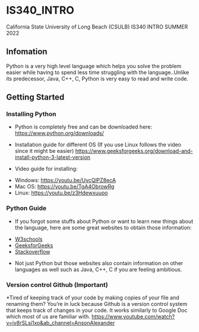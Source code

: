 # IS340_INTRO
California State University of Long Beach (CSULB) IS340 INTRO SUMMER 2022

## Infomation

Python is a very high level language which helps you solve the problem easier
while having to spend less time struggling with the language..Unlike its predecessor,
Java, C++, C, Python is very easy to read and write code.

## Getting Started

### Installing Python

* Python is completely free and can be downloaded here:
https://www.python.org/downloads/

* Installation guide for different OS (If you use Linux follows the video since it
might be easier)
https://www.geeksforgeeks.org/download-and-install-python-3-latest-version

* Video guide for installing:
+ Windows: https://youtu.be/UvcQlPZ8ecA
+ Mac OS: https://youtu.be/TgA4ObrowRg
+ Linux: https://youtu.be/z3Hdewxuuoo

### Python Guide

* If you forgot some stuffs about Python or want to learn new things about the
language, here are some great websites to obtain those information:
+ [W3schools](https://www.w3schools.com/python/)
+ [GeeksforGeeks](https://www.geeksforgeeks.org/python-programming-language/)
+ [Stackoverflow](https://stackoverflow.com/questions/tagged/python)
* Not just Python but those websites also contain information on other languages
as well such as Java, C++, C if you are feeling ambitious.

### Version control Github (Important)

*Tired of keeping track of your code by making copies of your file and renaming
them? You’re in luck because Github is a version control system that keeps track
of changes in your code. It works similarly to Google Doc which most of us are
familiar with.
https://www.youtube.com/watch?v=iv8rSLsi1xo&ab_channel=AnsonAlexander


